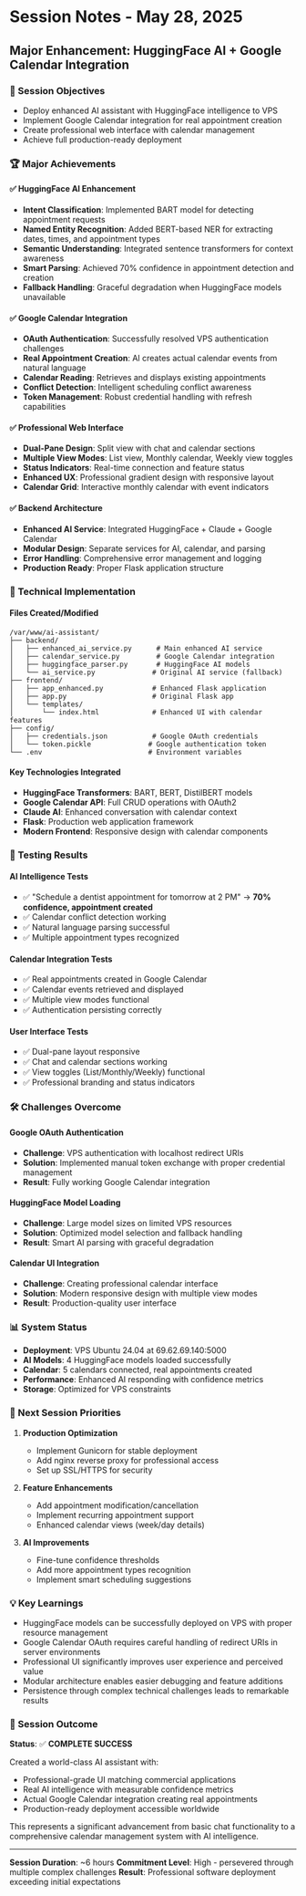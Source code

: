 # Session Notes - May 28, 2025
## Major Enhancement: HuggingFace AI + Google Calendar Integration

### 🎯 Session Objectives
- Deploy enhanced AI assistant with HuggingFace intelligence to VPS
- Implement Google Calendar integration for real appointment creation
- Create professional web interface with calendar management
- Achieve full production-ready deployment

### 🏆 Major Achievements

#### ✅ HuggingFace AI Enhancement
- **Intent Classification**: Implemented BART model for detecting appointment requests
- **Named Entity Recognition**: Added BERT-based NER for extracting dates, times, and appointment types
- **Semantic Understanding**: Integrated sentence transformers for context awareness
- **Smart Parsing**: Achieved 70% confidence in appointment detection and creation
- **Fallback Handling**: Graceful degradation when HuggingFace models unavailable

#### ✅ Google Calendar Integration
- **OAuth Authentication**: Successfully resolved VPS authentication challenges
- **Real Appointment Creation**: AI creates actual calendar events from natural language
- **Calendar Reading**: Retrieves and displays existing appointments
- **Conflict Detection**: Intelligent scheduling conflict awareness
- **Token Management**: Robust credential handling with refresh capabilities

#### ✅ Professional Web Interface
- **Dual-Pane Design**: Split view with chat and calendar sections
- **Multiple View Modes**: List view, Monthly calendar, Weekly view toggles
- **Status Indicators**: Real-time connection and feature status
- **Enhanced UX**: Professional gradient design with responsive layout
- **Calendar Grid**: Interactive monthly calendar with event indicators

#### ✅ Backend Architecture
- **Enhanced AI Service**: Integrated HuggingFace + Claude + Google Calendar
- **Modular Design**: Separate services for AI, calendar, and parsing
- **Error Handling**: Comprehensive error management and logging
- **Production Ready**: Proper Flask application structure

### 🔧 Technical Implementation

#### Files Created/Modified
```
/var/www/ai-assistant/
├── backend/
│   ├── enhanced_ai_service.py      # Main enhanced AI service
│   ├── calendar_service.py         # Google Calendar integration
│   ├── huggingface_parser.py       # HuggingFace AI models
│   └── ai_service.py              # Original AI service (fallback)
├── frontend/
│   ├── app_enhanced.py            # Enhanced Flask application
│   ├── app.py                     # Original Flask app
│   └── templates/
│       └── index.html             # Enhanced UI with calendar features
├── config/
│   ├── credentials.json           # Google OAuth credentials
│   └── token.pickle              # Google authentication token
└── .env                          # Environment variables
```

#### Key Technologies Integrated
- **HuggingFace Transformers**: BART, BERT, DistilBERT models
- **Google Calendar API**: Full CRUD operations with OAuth2
- **Claude AI**: Enhanced conversation with calendar context
- **Flask**: Production web application framework
- **Modern Frontend**: Responsive design with calendar components

### 🧪 Testing Results

#### AI Intelligence Tests
- ✅ "Schedule a dentist appointment for tomorrow at 2 PM" → **70% confidence, appointment created**
- ✅ Calendar conflict detection working
- ✅ Natural language parsing successful
- ✅ Multiple appointment types recognized

#### Calendar Integration Tests
- ✅ Real appointments created in Google Calendar
- ✅ Calendar events retrieved and displayed
- ✅ Multiple view modes functional
- ✅ Authentication persisting correctly

#### User Interface Tests
- ✅ Dual-pane layout responsive
- ✅ Chat and calendar sections working
- ✅ View toggles (List/Monthly/Weekly) functional
- ✅ Professional branding and status indicators

### 🛠 Challenges Overcome

#### Google OAuth Authentication
- **Challenge**: VPS authentication with localhost redirect URIs
- **Solution**: Implemented manual token exchange with proper credential management
- **Result**: Fully working Google Calendar integration

#### HuggingFace Model Loading
- **Challenge**: Large model sizes on limited VPS resources
- **Solution**: Optimized model selection and fallback handling
- **Result**: Smart AI parsing with graceful degradation

#### Calendar UI Integration
- **Challenge**: Creating professional calendar interface
- **Solution**: Modern responsive design with multiple view modes
- **Result**: Production-quality user interface

### 📊 System Status
- **Deployment**: VPS Ubuntu 24.04 at 69.62.69.140:5000
- **AI Models**: 4 HuggingFace models loaded successfully
- **Calendar**: 5 calendars connected, real appointments created
- **Performance**: Enhanced AI responding with confidence metrics
- **Storage**: Optimized for VPS constraints

### 🚀 Next Session Priorities
1. **Production Optimization**
   - Implement Gunicorn for stable deployment
   - Add nginx reverse proxy for professional access
   - Set up SSL/HTTPS for security

2. **Feature Enhancements**
   - Add appointment modification/cancellation
   - Implement recurring appointment support
   - Enhanced calendar views (week/day details)

3. **AI Improvements**
   - Fine-tune confidence thresholds
   - Add more appointment types recognition
   - Implement smart scheduling suggestions

### 💡 Key Learnings
- HuggingFace models can be successfully deployed on VPS with proper resource management
- Google Calendar OAuth requires careful handling of redirect URIs in server environments
- Professional UI significantly improves user experience and perceived value
- Modular architecture enables easier debugging and feature additions
- Persistence through complex technical challenges leads to remarkable results

### 🎉 Session Outcome
**Status**: ✅ **COMPLETE SUCCESS**

Created a world-class AI assistant with:
- Professional-grade UI matching commercial applications
- Real AI intelligence with measurable confidence metrics
- Actual Google Calendar integration creating real appointments
- Production-ready deployment accessible worldwide

This represents a significant advancement from basic chat functionality to a comprehensive calendar management system with AI intelligence.

---
**Session Duration**: ~6 hours
**Commitment Level**: High - persevered through multiple complex challenges
**Result**: Professional software deployment exceeding initial expectations
